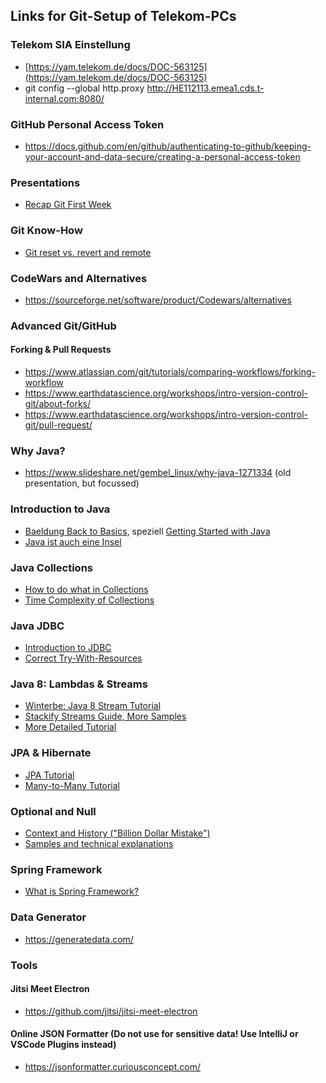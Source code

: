 ## Links for Git-Setup of Telekom-PCs

### Telekom SIA Einstellung

* [https://yam.telekom.de/docs/DOC-563125](https://yam.telekom.de/docs/DOC-563125) 
* git config --global http.proxy  http://HE112113.emea1.cds.t-internal.com:8080/


### GitHub Personal Access Token

* https://docs.github.com/en/github/authenticating-to-github/keeping-your-account-and-data-secure/creating-a-personal-access-token

### Presentations

* [Recap Git First Week](http://slides.com/moji3000/git_presentation/fullscreen)

### Git Know-How

* [Git reset vs. revert and remote](https://www.reddit.com/r/git/comments/hsgmic/can_git_reset_ever_affect_whats_on_the_remote/fyfxmrp?utm_source=share&utm_medium=web2x&context=3)

### CodeWars and Alternatives

* https://sourceforge.net/software/product/Codewars/alternatives

### Advanced Git/GitHub

#### Forking & Pull Requests

* https://www.atlassian.com/git/tutorials/comparing-workflows/forking-workflow
* https://www.earthdatascience.org/workshops/intro-version-control-git/about-forks/
* https://www.earthdatascience.org/workshops/intro-version-control-git/pull-request/

### Why Java?

* https://www.slideshare.net/gembel_linux/why-java-1271334 (old presentation, but focussed)

### Introduction to Java

* [Baeldung Back to Basics](https://www.baeldung.com/java-tutorial), speziell [Getting Started with Java](https://www.baeldung.com/get-started-with-java-series)
* [Java ist auch eine Insel](https://openbook.rheinwerk-verlag.de/javainsel/)

### Java Collections

* [How to do what in Collections](https://www.baeldung.com/java-collections)
* [Time Complexity of Collections](https://www.baeldung.com/java-collections-complexity)

### Java JDBC

* [Introduction to JDBC](https://www.marcobehler.com/guides/jdbc)
* [Correct Try-With-Resources](https://stackoverflow.com/questions/8066501/how-should-i-use-try-with-resources-with-jdbc)

### Java 8: Lambdas & Streams 

* [Winterbe: Java 8 Stream Tutorial](https://winterbe.com/posts/2014/07/31/java8-stream-tutorial-examples/)
* [Stackify Streams Guide, More Samples](https://stackify.com/streams-guide-java-8/)
* [More Detailed Tutorial](http://tutorials.jenkov.com/java/lambda-expressions.html)

### JPA & Hibernate

* [JPA Tutorial](https://www.javaguides.net/p/jpa-tutorial-java-persistence-api.html)
* [Many-to-Many Tutorial](https://www.javaguides.net/2019/08/jpa-hibernate-one-to-many-bidirectional-mapping-example.html)

### Optional and Null

* [Context and History ("Billion Dollar Mistake")](https://hackernoon.com/null-the-billion-dollar-mistake-8t5z32d6)
* [Samples and technical explanations](https://www.baeldung.com/java-optional)

### Spring Framework

* [What is Spring Framework?](https://www.marcobehler.com/guides/spring-framework)
 
### Data Generator

* https://generatedata.com/

### Tools

#### Jitsi Meet Electron

* https://github.com/jitsi/jitsi-meet-electron

#### Online JSON Formatter (Do not use for sensitive data! Use IntelliJ or VSCode Plugins instead)

* https://jsonformatter.curiousconcept.com/
